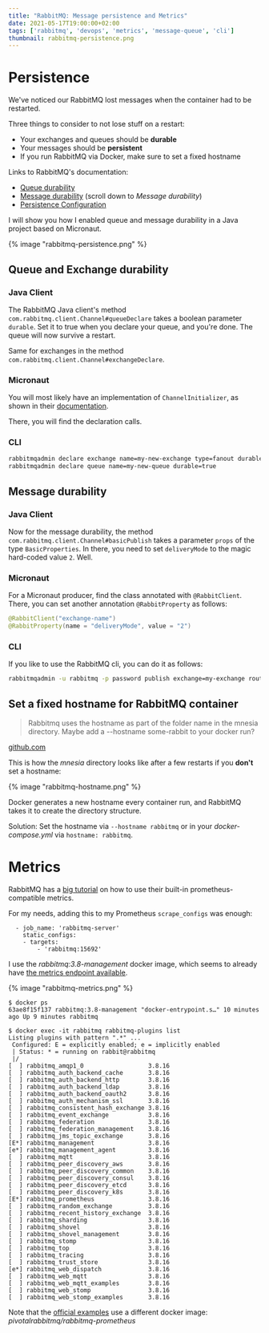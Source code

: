 ```yaml
---
title: "RabbitMQ: Message persistence and Metrics"
date: 2021-05-17T19:00:00+02:00
tags: ['rabbitmq', 'devops', 'metrics', 'message-queue', 'cli']
thumbnail: rabbitmq-persistence.png
---
```


# Persistence

We've noticed our RabbitMQ lost messages when the container had to be restarted.

Three things to consider to not lose stuff on a restart:

- Your exchanges and queues should be **durable**
- Your messages should be **persistent**
- If you run RabbitMQ via Docker, make sure to set a fixed hostname

Links to RabbitMQ's documentation:

- [Queue durability](https://www.rabbitmq.com/queues.html#durability)
- [Message durability](https://www.rabbitmq.com/tutorials/tutorial-two-python.html) (scroll down to *Message durability*)
- [Persistence Configuration](https://www.rabbitmq.com/persistence-conf.html)

I will show you how I enabled queue and message durability in a Java project based on Micronaut.

{% image "rabbitmq-persistence.png" %}

## Queue and Exchange durability

### Java Client

The RabbitMQ Java client's method `com.rabbitmq.client.Channel#queueDeclare` takes a boolean parameter `durable`.
Set it to true when you declare your queue, and you're done.
The queue will now survive a restart.

Same for exchanges in the method `com.rabbitmq.client.Channel#exchangeDeclare`.

### Micronaut

You will most likely have an implementation of `ChannelInitializer`, as shown in their
[documentation](https://micronaut-projects.github.io/micronaut-rabbitmq/latest/guide/#initialization).

There, you will find the declaration calls.

### CLI

```bash
rabbitmqadmin declare exchange name=my-new-exchange type=fanout durable=true
rabbitmqadmin declare queue name=my-new-queue durable=true
```

## Message durability

### Java Client

Now for the message durability, the method `com.rabbitmq.client.Channel#basicPublish` takes a parameter `props` of the type
`BasicProperties`. In there, you need to set `deliveryMode` to the magic hard-coded value `2`. Well.

### Micronaut

For a Micronaut producer, find the class annotated with `@RabbitClient`.
There, you can set another annotation `@RabbitProperty` as follows:

```java
@RabbitClient("exchange-name")
@RabbitProperty(name = "deliveryMode", value = "2")
```

### CLI

If you like to use the RabbitMQ cli, you can do it as follows:

```bash
rabbitmqadmin -u rabbitmq -p password publish exchange=my-exchange routing_key=my-routing-key properties="{\"delivery_mode\":2}" payload='test'
```

## Set a fixed hostname for RabbitMQ container

> Rabbitmq uses the hostname as part of the folder name in the mnesia directory. Maybe add a --hostname some-rabbit to your docker run?

[github.com](https://github.com/docker-library/rabbitmq/issues/106#issuecomment-241882358)

This is how the *mnesia* directory looks like after a few restarts if you **don't** set a hostname:

{% image "rabbitmq-hostname.png" %}

Docker generates a new hostname every container run, and RabbitMQ takes it to create the directory structure.

Solution: Set the hostname via `--hostname rabbitmq` or in your *docker-compose.yml* via `hostname: rabbitmq`.

# Metrics

RabbitMQ has a [big tutorial](https://www.rabbitmq.com/prometheus.html) on how to use their built-in prometheus-compatible metrics.

For my needs, adding this to my Prometheus `scrape_configs` was enough:

```
  - job_name: 'rabbitmq-server'
    static_configs:
    - targets:
        - 'rabbitmq:15692'
```

I use the *rabbitmq:3.8-management* docker image, which seems to already have
[the metrics endpoint available](https://github.com/docker-library/rabbitmq/blob/e62f193dfcf9aee378e256cbbfae30363480c3a7/3.8/ubuntu/Dockerfile#L255).

{% image "rabbitmq-metrics.png" %}

```
$ docker ps
63ae8f15f137 rabbitmq:3.8-management "docker-entrypoint.s…" 10 minutes ago Up 9 minutes rabbitmq

$ docker exec -it rabbitmq rabbitmq-plugins list
Listing plugins with pattern ".*" ...
 Configured: E = explicitly enabled; e = implicitly enabled
 | Status: * = running on rabbit@rabbitmq
 |/
[  ] rabbitmq_amqp1_0                  3.8.16
[  ] rabbitmq_auth_backend_cache       3.8.16
[  ] rabbitmq_auth_backend_http        3.8.16
[  ] rabbitmq_auth_backend_ldap        3.8.16
[  ] rabbitmq_auth_backend_oauth2      3.8.16
[  ] rabbitmq_auth_mechanism_ssl       3.8.16
[  ] rabbitmq_consistent_hash_exchange 3.8.16
[  ] rabbitmq_event_exchange           3.8.16
[  ] rabbitmq_federation               3.8.16
[  ] rabbitmq_federation_management    3.8.16
[  ] rabbitmq_jms_topic_exchange       3.8.16
[E*] rabbitmq_management               3.8.16
[e*] rabbitmq_management_agent         3.8.16
[  ] rabbitmq_mqtt                     3.8.16
[  ] rabbitmq_peer_discovery_aws       3.8.16
[  ] rabbitmq_peer_discovery_common    3.8.16
[  ] rabbitmq_peer_discovery_consul    3.8.16
[  ] rabbitmq_peer_discovery_etcd      3.8.16
[  ] rabbitmq_peer_discovery_k8s       3.8.16
[E*] rabbitmq_prometheus               3.8.16
[  ] rabbitmq_random_exchange          3.8.16
[  ] rabbitmq_recent_history_exchange  3.8.16
[  ] rabbitmq_sharding                 3.8.16
[  ] rabbitmq_shovel                   3.8.16
[  ] rabbitmq_shovel_management        3.8.16
[  ] rabbitmq_stomp                    3.8.16
[  ] rabbitmq_top                      3.8.16
[  ] rabbitmq_tracing                  3.8.16
[  ] rabbitmq_trust_store              3.8.16
[e*] rabbitmq_web_dispatch             3.8.16
[  ] rabbitmq_web_mqtt                 3.8.16
[  ] rabbitmq_web_mqtt_examples        3.8.16
[  ] rabbitmq_web_stomp                3.8.16
[  ] rabbitmq_web_stomp_examples       3.8.16
```

Note that the [official examples](https://github.com/rabbitmq/rabbitmq-server/blob/cb4e293cc7b8524cced8c7f84ba11023c61c84b5/deps/rabbitmq_prometheus/docker/docker-compose-overview.yml)
use a different docker image: *pivotalrabbitmq/rabbitmq-prometheus*
